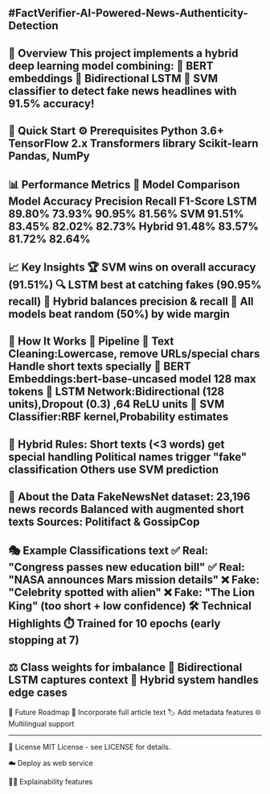#FactVerifier-AI-Powered-News-Authenticity-Detection
---

🌟 Overview
This project implements a hybrid deep learning model combining:
🤖 BERT embeddings
🔄 Bidirectional LSTM
🎯 SVM classifier
to detect fake news headlines with 91.5% accuracy!
---
🚀 Quick Start
⚙️ Prerequisites
Python 3.6+
TensorFlow 2.x
Transformers library
Scikit-learn
Pandas, NumPy
---
📊 Performance Metrics
🥇 Model Comparison
Model	Accuracy	Precision	Recall	F1-Score
LSTM	89.80%	73.93%	90.95%	81.56%
SVM	91.51%	83.45%	82.02%	82.73%
Hybrid	91.48%	83.57%	81.72%	82.64%
---
📈 Key Insights
🏆 SVM wins on overall accuracy (91.51%)
🔍 LSTM best at catching fakes (90.95% recall)
🤝 Hybrid balances precision & recall
🎯 All models beat random (50%) by wide margin
---
🧠 How It Works
🔧 Pipeline
📝 Text Cleaning:Lowercase, remove URLs/special chars Handle short texts specially
🤖 BERT Embeddings:bert-base-uncased model 128 max tokens
🧠 LSTM Network:Bidirectional (128 units),Dropout (0.3) ,64 ReLU units
🎯 SVM Classifier:RBF kernel,Probability estimates
---
🤝 Hybrid Rules:
Short texts (<3 words) get special handling
Political names trigger "fake" classification
Others use SVM prediction
---
💾 About the Data
FakeNewsNet dataset:
23,196 news records
Balanced with augmented short texts
Sources: Politifact & GossipCop
---
🎭 Example Classifications text
✅ Real: "Congress passes new education bill"
✅ Real: "NASA announces Mars mission details"
❌ Fake: "Celebrity spotted with alien" 
❌ Fake: "The Lion King" (too short + low confidence)
🛠️ Technical Highlights
⏱️ Trained for 10 epochs (early stopping at 7)
---
⚖️ Class weights for imbalance
🔄 Bidirectional LSTM captures context
🧩 Hybrid system handles edge cases
---
🚀 Future Roadmap
📰 Incorporate full article text
🏷️ Add metadata features
🌐 Multilingual support

---
📜 License
MIT License - see LICENSE for details.



☁️ Deploy as web service

🧑‍⚖️ Explainability features
